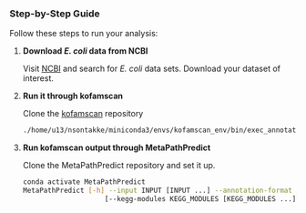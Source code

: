 
### Step-by-Step Guide

Follow these steps to run your analysis:

1. **Download *E. coli* data from NCBI**

   Visit [NCBI](https://www.ncbi.nlm.nih.gov/) and search for *E. coli* data sets. Download your dataset of interest.

2. **Run it through kofamscan**

   Clone the [kofamscan](https://github.com/takaram/kofam_scan) repository 

   ```bash
   ./home/u13/nsontakke/miniconda3/envs/kofamscan_env/bin/exec_annotation/exec_kofamscan -f <path_to_your_E_coli_data>

3. **Run kofamscan output through MetaPathPredict**

   Clone the MetaPathPredict repository and set it up.
   ```bash
   conda activate MetaPathPredict
   MetaPathPredict [-h] --input INPUT [INPUT ...] --annotation-format ANNOTATION_FORMAT
                       [--kegg-modules KEGG_MODULES [KEGG_MODULES ...]] --output OUTPUT
